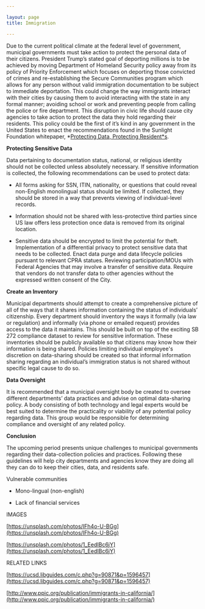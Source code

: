 ```yaml
---

layout: page
title: Immigration 

---
```

Due to the current political climate at the federal level of government, municipal governments must take action to protect the personal data of their citizens. President Trump’s stated goal of deporting millions is to be achieved by moving Department of Homeland Security policy away from its policy of Priority Enforcement which focuses on deporting those convicted of crimes and re-establishing the Secure Communities program which allows for any person without valid immigration documentation to be subject to immediate deportation. This could change the way immigrants interact with their cities by causing them to avoid interacting with the state in any formal manner; avoiding school or work and preventing people from calling the police or fire department. This disruption in civic life should cause city agencies to take action to protect the data they hold regarding their residents. This policy could be the first of it’s kind in any government in the United States to enact the recommendations found in the Sunlight Foundation whitepaper, *[Protecting Data, Protecting Resident*s](https://sunlightfoundation.com/2017/02/10/protecting-data-protecting-residents/). 

**Protecting Sensitive Data**

Data pertaining to documentation status, national, or religious identity should not be collected unless absolutely necessary. If sensitive information is collected, the following recommendations can be used to protect data: 

* All forms asking for SSN, ITIN, nationality, or questions that could reveal non-English monolingual status should be limited. If collected, they should be stored in a way that prevents viewing of individual-level records. 

* Information should not be shared with less-protective third parties since US law offers less protection once data is removed from its original location. 

* Sensitive data should be encrypted to limit the potential for theft. Implementation of a differential privacy to protect sensitive data that needs to be collected. Enact data purge and data lifecycle policies pursuant to relevant CPRA statues. Reviewing participation/MOUs with Federal Agencies that may involve a transfer of sensitive data. Require that vendors do not transfer data to other agencies without the expressed written consent of the City. 

**Create an Inventory**

Municipal departments should attempt to create a comprehensive picture of all of the ways that it shares information containing the status of individuals’ citizenship. Every department should inventory the ways it formally (via law or regulation) and informally (via phone or emailed request) provides access to the data it maintains. This should be built on top of the exciting SB 272 compliance dataset to review for sensitive information. These inventories should be publicly available so that citizens may know how their information is being shared. Policies limiting individual employee's discretion on data-sharing should be created so that informal information sharing regarding an individual’s immigration status is not shared without specific legal cause to do so.

**Data Oversight**

It is recommended that a municipal oversight body be created to oversee different departments’ data practices and advise on optimal data-sharing policy. A body consisting of both technology and legal experts would be best suited to determine the practicality or viability of any potential policy regarding data. This group would be responsible for determining compliance and oversight of any related policy. 

**Conclusion**

The upcoming period presents unique challenges to municipal governments regarding their data-collection policies and practices. Following these guidelines will help city departments and agencies know they are doing all they can do to keep their cities, data, and residents safe.

Vulnerable communities

* Mono-lingual (non-english)

* Lack of financial services 

IMAGES

[https://unsplash.com/photos/IFh4o-U-BGg](https://unsplash.com/photos/IFh4o-U-BGg)

[https://unsplash.com/photos/1_EedIBc6jY](https://unsplash.com/photos/1_EedIBc6jY)

RELATED LINKS

[https://ucsd.libguides.com/c.php?g=90871&p=1596457](https://ucsd.libguides.com/c.php?g=90871&p=1596457)

[http://www.ppic.org/publication/immigrants-in-california/](http://www.ppic.org/publication/immigrants-in-california/)

